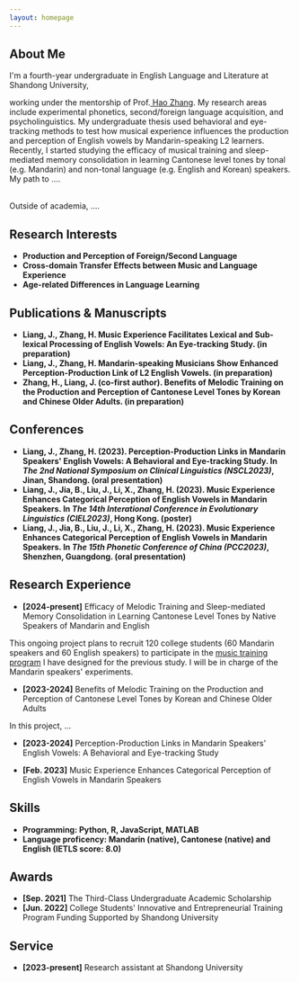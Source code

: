 ```yaml
---
layout: homepage
---
```


## About Me

<!-- I'm a <a href="https://med.nyu.edu/departments-institutes/population-health/divisions-sections-centers/biostatistics/" target="_blank"> Statistics</a> Ph.D. candidate at <a href="https://www.nyu.edu/" target="_blank"> New York University</a>, -->
I'm a fourth-year undergraduate in English Language and Literature at Shandong University,
<!-- 's <a href="https://med.nyu.edu/" target="_blank"> Grossman School of Medicine</a> -->
<!-- , specifically within the <a href="https://med.nyu.edu/research/sackler-institute-graduate-biomedical-sciences/" target="_blank"> Vilcek institute of Biomedical Sciences</a> and the Department of <a href="https://med.nyu.edu/departments-institutes/population-health/" target="_blank"> Population Health</a>. Under the mentorship of Prof.  -->
working under the mentorship of Prof.<a href="https://scholar.google.com/citations?hl=zh-TW&user=oQzY0ZwAAAAJ" target="_blank"> Hao Zhang</a>. My research areas include experimental phonetics, second/foreign language acquisition, and psycholinguistics. My undergraduate thesis used behavioral and eye-tracking methods to test how musical experience influences the production and perception of English vowels by Mandarin-speaking L2 learners. Recently, I started studying the efficacy of musical training and sleep-mediated memory consolidation in learning Cantonese level tones by tonal (e.g. Mandarin) and non-tonal language (e.g. English and Korean) speakers. 
<br>My path to ....

<br>Outside of academia, ....


## Research Interests
- **Production and Perception of Foreign/Second Language** 
- **Cross-domain Transfer Effects between Music and Language Experience**
- **Age-related Differences in Language Learning**

## Publications & Manuscripts
- **Liang, J., Zhang, H. Music Experience Facilitates Lexical and Sub-lexical Processing of English Vowels: An Eye-tracking Study. (in preparation)**
- **Liang, J., Zhang, H. Mandarin-speaking Musicians Show Enhanced Perception-Production Link of L2 English Vowels. (in preparation)** 
- **Zhang, H., Liang, J. (co-first author). Benefits of Melodic Training on the Production and Perception of Cantonese Level Tones by Korean and Chinese Older Adults. (in preparation)**

## Conferences
- **Liang, J., Zhang, H. (2023). Perception-Production Links in Mandarin Speakers' English Vowels: A Behavioral and Eye-tracking Study. In <em>The 2nd National Symposium on Clinical Linguistics (NSCL2023)</em>, Jinan, Shandong. (oral presentation)** 
- **Liang, J., Jia, B., Liu, J., Li, X., Zhang, H. (2023). Music Experience Enhances Categorical Perception of English Vowels in Mandarin Speakers. In <em>The 14th Interational Conference in Evolutionary Linguistics (CIEL2023)</em>, Hong Kong. (poster)**
- **Liang, J., Jia, B., Liu, J., Li, X., Zhang, H. (2023). Music Experience Enhances Categorical Perception of English Vowels in Mandarin Speakers. In <em>The 15th Phonetic Conference of China (PCC2023)</em>, Shenzhen, Guangdong. (oral presentation)** 



## Research Experience
- <p><strong>[2024-present]</strong> Efficacy of Melodic Training and Sleep-mediated Memory Consolidation in Learning Cantonese Level Tones by Native Speakers of Mandarin and English<br>
This ongoing project plans to recruit 120 college students (60 Mandarin speakers and 60 English speakers) to participate in the <a href="#melodicTraining2023">music training program</a> I have designed for the previous study. I will be in charge of the Mandarin speakers' experiments.</p>

- <p id="melodicTraining2023"><strong>[2023-2024]</strong> Benefits of Melodic Training on the Production and Perception of Cantonese Level Tones by Korean and Chinese Older Adults<br>
In this project, ...</p>





- **[2023-2024]** Perception-Production Links in Mandarin Speakers' English Vowels: A Behavioral and Eye-tracking Study


- **[Feb. 2023]** Music Experience Enhances Categorical Perception of English Vowels in Mandarin Speakers


## Skills
- **Programming: Python, R, JavaScript, MATLAB**
- **Language proficency: Mandarin (native), Cantonese (native) and English (IETLS score: 8.0)**




## Awards
- **[Sep. 2021]** The Third-Class Undergraduate Academic Scholarship
- **[Jun. 2022]** College Students' Innovative and Entrepreneurial Training Program Funding Supported by Shandong University










## Service
- **[2023-present]** Research assistant at Shandong University





